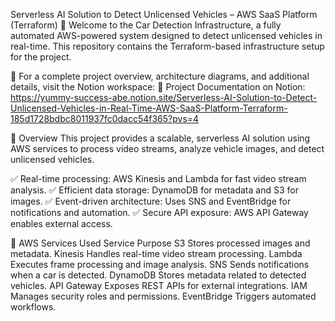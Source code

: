 Serverless AI Solution to Detect Unlicensed Vehicles – AWS SaaS Platform (Terraform) 🚀
Welcome to the Car Detection Infrastructure, a fully automated AWS-powered system designed to detect unlicensed vehicles in real-time. This repository contains the Terraform-based infrastructure setup for the project.

🔗 For a complete project overview, architecture diagrams, and additional details, visit the Notion workspace:
📖 Project Documentation on Notion: https://yummy-success-abe.notion.site/Serverless-AI-Solution-to-Detect-Unlicensed-Vehicles-in-Real-Time-AWS-SaaS-Platform-Terraform-185d1728bdbc8011937fc0dacc54f365?pvs=4

🚀 Overview
This project provides a scalable, serverless AI solution using AWS services to process video streams, analyze vehicle images, and detect unlicensed vehicles.

✅ Real-time processing: AWS Kinesis and Lambda for fast video stream analysis.
✅ Efficient data storage: DynamoDB for metadata and S3 for images.
✅ Event-driven architecture: Uses SNS and EventBridge for notifications and automation.
✅ Secure API exposure: AWS API Gateway enables external access.

📌 AWS Services Used
Service	Purpose
S3	Stores processed images and metadata.
Kinesis	Handles real-time video stream processing.
Lambda	Executes frame processing and image analysis.
SNS	Sends notifications when a car is detected.
DynamoDB	Stores metadata related to detected vehicles.
API Gateway	Exposes REST APIs for external integrations.
IAM	Manages security roles and permissions.
EventBridge	Triggers automated workflows.
